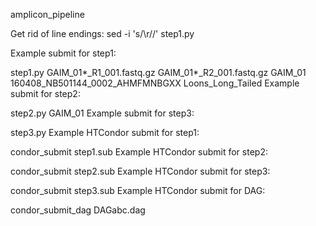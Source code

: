 amplicon_pipeline

Get rid of line endings: sed -i 's/\r//' step1.py

Example submit for step1:

step1.py GAIM_01*_R1_001.fastq.gz GAIM_01*_R2_001.fastq.gz GAIM_01 160408_NB501144_0002_AHMFMNBGXX Loons_Long_Tailed
Example submit for step2:

step2.py GAIM_01
Example submit for step3:

step3.py
Example HTCondor submit for step1:

condor_submit step1.sub
Example HTCondor submit for step2:

condor_submit step2.sub
Example HTCondor submit for step3:

condor_submit step3.sub
Example HTCondor submit for DAG:

condor_submit_dag DAGabc.dag
